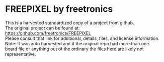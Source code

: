 
# FREEPIXEL by freetronics  
This is a harvested standardized copy of a project from github.  
The original project can be found at:  
https://github.com/freetronics/FREEPIXEL  
Please consult that link for additional, details, files, and license information.  
Note: It was auto harvested and if the original repo had more than one board file or anything out of the ordinary the files here are likely not representative.  
    